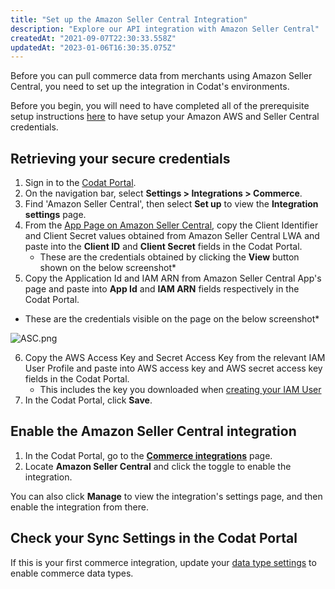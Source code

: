 ```yaml
---
title: "Set up the Amazon Seller Central Integration"
description: "Explore our API integration with Amazon Seller Central"
createdAt: "2021-09-07T22:30:33.558Z"
updatedAt: "2023-01-06T16:30:35.075Z"
---
```


Before you can pull commerce data from merchants using Amazon Seller Central, you need to set up the integration in Codat's environments.

Before you begin, you will need to have completed all of the prerequisite setup instructions [here](/integrations/commerce/amazon-seller-central/amazon-registration-steps) to have setup your Amazon AWS and Seller Central credentials.

## Retrieving your secure credentials

1. Sign in to the [Codat Portal](https://app.codat.io).
2. On the navigation bar, select **Settings > Integrations > Commerce**.
3. Find 'Amazon Seller Central', then select **Set up** to view the **Integration settings** page.
4. From the [App Page on Amazon Seller Central](https://sellercentral.amazon.co.uk/sellingpartner/developerconsole), copy the Client Identifier and Client Secret values obtained from Amazon Seller Central LWA and paste into the **Client ID** and **Client Secret** fields in the Codat Portal.
   - These are the credentials obtained by clicking the **View** button shown on the below screenshot\*
5. Copy the Application Id and IAM ARN from Amazon Seller Central App's page and paste into **App Id** and **IAM ARN** fields respectively in the Codat Portal.

- These are the credentials visible on the page on the below screenshot\*

![](/img/old/43ea65f-ASC.png "ASC.png")

6. Copy the AWS Access Key and Secret Access Key from the relevant IAM User Profile and paste into AWS access key and AWS secret access key fields in the Codat Portal.
   - This includes the key you downloaded when [creating your IAM User](/integrations/commerce/amazon-seller-central/amazon-registration-steps)
7. In the Codat Portal, click **Save**.

## Enable the Amazon Seller Central integration

1. In the Codat Portal, go to the <a className="external" href="https://app.codat.io/settings/integrations/commerce" target="blank">**Commerce integrations**</a> page.
2. Locate **Amazon Seller Central** and click the toggle to enable the integration.

You can also click **Manage** to view the integration's settings page, and then enable the integration from there.

## Check your Sync Settings in the Codat Portal

If this is your first commerce integration, update your [data type settings](/core-concepts/data-type-settings) to enable commerce data types.
